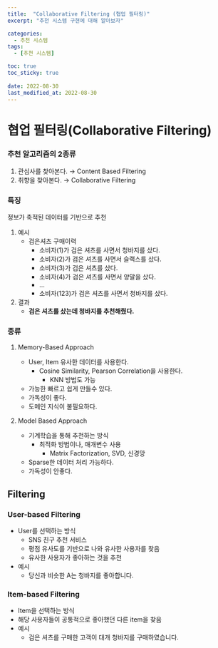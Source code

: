 ```yaml
---
title:  "Collaborative Filtering (협업 필터링)"
excerpt: "추천 시스템 구현에 대해 알아보자"

categories:
  - 추천 시스템
tags:
  - [추천 시스템]

toc: true
toc_sticky: true
 
date: 2022-08-30
last_modified_at: 2022-08-30
---
```


# 협업 필터링(Collaborative Filtering)

### 추천 알고리즘의 2종류

1. 관심사를 찾아본다. → Content Based Filtering
2. 취향을 찾아본다. → Collaborative Filtering

### 특징

정보가 축적된 데이터를 기반으로 추천

1. 예시 
    - 검은셔츠 구매이력
        - 소비자(1)가 검은 셔츠를 사면서 청바지를 샀다.
        - 소비자(2)가 검은 셔츠를 사면서 슬랙스를 샀다.
        - 소비자(3)가 검은 셔츠를 샀다.
        - 소비자(4)가 검은 셔츠를 사면서 양말을 샀다.
        - …
        - 소비자(123)가 검은 셔츠를 사면서 청바지를 샀다.
2. 결과
    - **검은 셔츠를 샀는데 청바지를 추천해줬다.**
    

### 종류

1. Memory-Based Approach
    - User, Item 유사한 데이터를 사용한다.
        - Cosine Similarity, Pearson Correlation을 사용한다.
            - KNN 방법도 가능
    - 가능한 빠르고 쉽게 만들수 있다.
    - 가독성이 좋다.
    - 도메인 지식이 불필요하다.
    
2. Model Based Approach
    - 기계학습을 통해 추천하는 방식
        - 최적화 방법이나, 매개변수 사용
            - Matrix Factorization, SVD, 신경망
    - Sparse한 데이터 처리 가능하다.
    - 가독성이 안좋다.


## Filtering

### User-based Filtering

- User를 선택하는 방식
    - SNS 친구 추천 서비스
    - 평점 유사도를 기반으로 나와 유사한 사용자를 찾음
    - 유사한 사용자가 좋아하는 것을 추천
- 예시
    - 당신과 비슷한 A는 청바지를 좋아합니다.
    

### Item-based Filtering

- Item을 선택하는 방식
- 해당 사용자들이 공통적으로 좋아했던 다른 item을 찾음
- 예시
    - 검은 셔츠를 구매한 고객이 대개 청바지를 구매하였습니다.